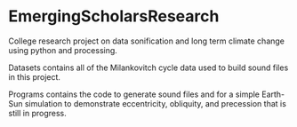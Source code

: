 # EmergingScholarsResearch
College research project on data sonification and long term climate change using python and processing.

Datasets contains all of the Milankovitch cycle data used to build sound files in this project.

Programs contains the code to generate sound files and for a simple Earth-Sun simulation to demonstrate eccentricity, obliquity, and precession that is still in progress.
